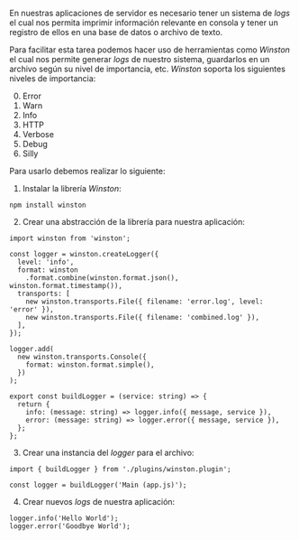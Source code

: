 En nuestras aplicaciones de servidor es necesario tener un sistema de *logs* el cual nos permita imprimir información relevante en consola y tener un registro de ellos en una base de datos o archivo de texto.

Para facilitar esta tarea podemos hacer uso de herramientas como *Winston* el cual nos permite generar *logs* de nuestro sistema, guardarlos en un archivo según su nivel de importancia, etc. *Winston* soporta los siguientes niveles de importancia:

0. Error
1. Warn
2. Info
3. HTTP
4. Verbose
5. Debug
6. Silly

Para usarlo debemos realizar lo siguiente:

1. Instalar la librería *Winston*:

```
npm install winston
```

2. Crear una abstracción de la librería para nuestra aplicación:

```
import winston from 'winston';

const logger = winston.createLogger({
  level: 'info',
  format: winston
    .format.combine(winston.format.json(), winston.format.timestamp()),
  transports: [
    new winston.transports.File({ filename: 'error.log', level: 'error' }),
    new winston.transports.File({ filename: 'combined.log' }),
  ],
});

logger.add(
  new winston.transports.Console({
    format: winston.format.simple(),
  })
);

export const buildLogger = (service: string) => {
  return {
    info: (message: string) => logger.info({ message, service }),
    error: (message: string) => logger.error({ message, service }),
  };
};
```

3. Crear una instancia del *logger* para el archivo:

```
import { buildLogger } from './plugins/winston.plugin';

const logger = buildLogger('Main (app.js)');
```

4. Crear nuevos *logs* de nuestra aplicación:

```
logger.info('Hello World');
logger.error('Goodbye World');
```